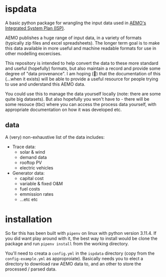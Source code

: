 # ispdata
A basic python package for wrangling the input data used in [AEMO's Integrated System Plan (ISP)](https://aemo.com.au/en/energy-systems/major-publications/integrated-system-plan-isp/2022-integrated-system-plan-isp). 

AEMO publishes a huge range of input data, in a variety of formats (typically zip files and excel spreadsheets). The longer term goal is to make this data available in more useful and machine readable formats for use in other modelling excercises. 

This repository is intended to help convert the data to these more standard and useful (hopefully) formats, but also maintain a record and provide some degree of "data provenance". I am hoping (🤞) that the documentation of this (...when it exists) will be able to provide a useful resource for people trying to use and understand this AEMO data.

You could use this to manage the data yourself locally (note: there are some quite big datasets). But also hopefully you won't have to - there will be some resouce (tbc) where you can access the process data yourself, with appropriate documentation on how it was developed etc. 

## data

A (very) non-exhaustive list of the data includes:
- Trace data:
    - solar & wind
    - demand data
    - rooftop PV
    - electric vehicles
- Generator data:
    - capital cost
    - variable & fixed O&M
    - fuel costs
    - emmission rates
    - ...etc etc

# installation

So far this has been built with `pipenv` on linux with python version 3.11.4. If you did want play around with it, the best way to install would be clone the package and run `pipenv install` from the working directory.

You'll need to creata a `config.yml` in the `ispdata` directory (copy from the `config-example.yml` as approproiate). Basically needs you to elect a directory to download raw AEMO data to, and an other to store the processed / parsed data. 


